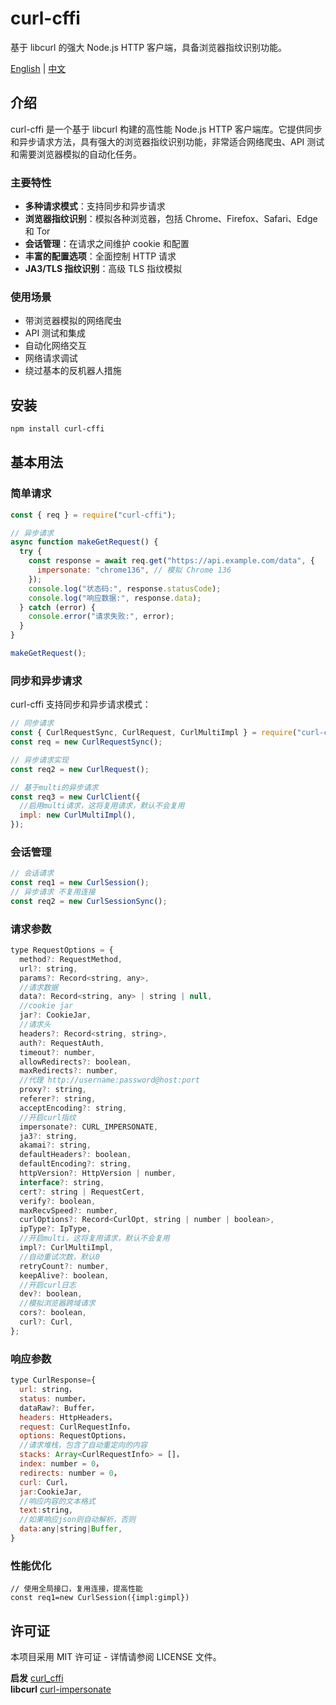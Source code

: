 # curl-cffi

基于 libcurl 的强大 Node.js HTTP 客户端，具备浏览器指纹识别功能。

[English](https://github.com/tocha688/curl-cffi-node/blob/main/README.md) | [中文](https://github.com/tocha688/curl-cffi-node/blob/main/README.zh.md)

<a name="chinese"></a>

## 介绍

curl-cffi 是一个基于 libcurl 构建的高性能 Node.js HTTP 客户端库。它提供同步和异步请求方法，具有强大的浏览器指纹识别功能，非常适合网络爬虫、API 测试和需要浏览器模拟的自动化任务。

### 主要特性

- **多种请求模式**：支持同步和异步请求
- **浏览器指纹识别**：模拟各种浏览器，包括 Chrome、Firefox、Safari、Edge 和 Tor
- **会话管理**：在请求之间维护 cookie 和配置
- **丰富的配置选项**：全面控制 HTTP 请求
- **JA3/TLS 指纹识别**：高级 TLS 指纹模拟

### 使用场景

- 带浏览器模拟的网络爬虫
- API 测试和集成
- 自动化网络交互
- 网络请求调试
- 绕过基本的反机器人措施

## 安装

```bash
npm install curl-cffi
```

## 基本用法

### 简单请求

```javascript
const { req } = require("curl-cffi");

// 异步请求
async function makeGetRequest() {
  try {
    const response = await req.get("https://api.example.com/data", {
      impersonate: "chrome136", // 模拟 Chrome 136
    });
    console.log("状态码:", response.statusCode);
    console.log("响应数据:", response.data);
  } catch (error) {
    console.error("请求失败:", error);
  }
}

makeGetRequest();
```

### 同步和异步请求

curl-cffi 支持同步和异步请求模式：

```javascript
// 同步请求
const { CurlRequestSync, CurlRequest, CurlMultiImpl } = require("curl-cffi");
const req = new CurlRequestSync();

// 异步请求实现
const req2 = new CurlRequest();

// 基于multi的异步请求
const req3 = new CurlClient({
  //启用multi请求，这将复用请求，默认不会复用
  impl: new CurlMultiImpl(),
});
```

### 会话管理

```javascript
// 会话请求
const req1 = new CurlSession();
// 异步请求 不复用连接
const req2 = new CurlSessionSync();
```

### 请求参数

```javascript
type RequestOptions = {
  method?: RequestMethod,
  url?: string,
  params?: Record<string, any>,
  //请求数据
  data?: Record<string, any> | string | null,
  //cookie jar
  jar?: CookieJar,
  //请求头
  headers?: Record<string, string>,
  auth?: RequestAuth,
  timeout?: number,
  allowRedirects?: boolean,
  maxRedirects?: number,
  //代理 http://username:password@host:port
  proxy?: string,
  referer?: string,
  acceptEncoding?: string,
  //开启curl指纹
  impersonate?: CURL_IMPERSONATE,
  ja3?: string,
  akamai?: string,
  defaultHeaders?: boolean,
  defaultEncoding?: string,
  httpVersion?: HttpVersion | number,
  interface?: string,
  cert?: string | RequestCert,
  verify?: boolean,
  maxRecvSpeed?: number,
  curlOptions?: Record<CurlOpt, string | number | boolean>,
  ipType?: IpType,
  //开启multi，这将复用请求，默认不会复用
  impl?: CurlMultiImpl,
  //自动重试次数，默认0
  retryCount?: number,
  keepAlive?: boolean,
  //开启curl日志
  dev?: boolean,
  //模拟浏览器跨域请求
  cors?: boolean,
  curl?: Curl,
};
```

### 响应参数

```javascript
type CurlResponse={
  url: string，
  status: number，
  dataRaw?: Buffer，
  headers: HttpHeaders，
  request: CurlRequestInfo，
  options: RequestOptions，
  //请求堆栈，包含了自动重定向的内容
  stacks: Array<CurlRequestInfo> = []，
  index: number = 0，
  redirects: number = 0，
  curl: Curl，
  jar:CookieJar,
  //响应内容的文本格式
  text:string,
  //如果响应json则自动解析，否则
  data:any|string|Buffer,
}
```



### 性能优化

```
// 使用全局接口，复用连接，提高性能
const req1=new CurlSession({impl:gimpl})
```

## 许可证

本项目采用 MIT 许可证 - 详情请参阅 LICENSE 文件。

**启发** [curl_cffi](https://github.com/lexiforest/curl_cffi)  
**libcurl** [curl-impersonate](https://github.com/lexiforest/curl-impersonate)
